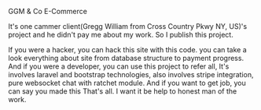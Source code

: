 GGM & Co E-Commerce

It's one cammer client(Gregg William from Cross Country Pkwy NY, US)'s project and he didn't pay me about my work.
So I publish this project.

If you were a hacker, you can hack this site with this code. you can take a look everything about site from database structure to payment progress.
And if you were a developer, you can use this project to refer all, It's involves laravel and bootstrap technologies, also involves stripe integration, pure websocket chat with ratchet module.
And if you want to get job, you can say you made this
That's all.
I want it be help to honest man of the work.
